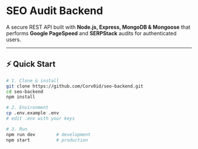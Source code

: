 # SEO Audit Backend

A secure REST API built with **Node.js, Express, MongoDB & Mongoose** that performs **Google PageSpeed** and **SERPStack** audits for authenticated users.

---

## ⚡ Quick Start

```bash
# 1. Clone & install
git clone https://github.com/Corv0id/seo-backend.git
cd seo-backend
npm install

# 2. Environment
cp .env.example .env
# edit .env with your keys

# 3. Run
npm run dev        # development
npm start          # production